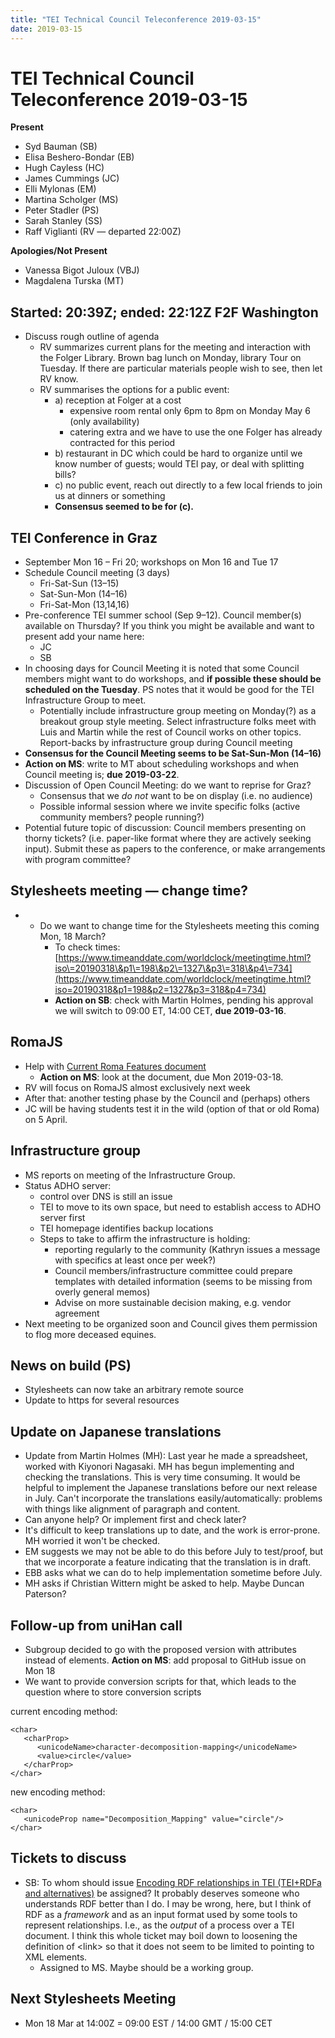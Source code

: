 ```yaml
---
title: "TEI Technical Council Teleconference 2019-03-15"
date: 2019-03-15
---
```

# TEI Technical Council Teleconference 2019-03-15
**Present**


* Syd Bauman (SB)
* Elisa Beshero\-Bondar (EB)
* Hugh Cayless (HC)
* James Cummings (JC)
* Elli Mylonas (EM)
* Martina Scholger (MS)
* Peter Stadler (PS)
* Sarah Stanley (SS)
* Raff Viglianti (RV — departed 22:00Z)


**Apologies/Not Present**
* Vanessa Bigot Juloux (VBJ)
* Magdalena Turska (MT)


Started: 20:39Z; ended: 22:12Z
F2F Washington
--------------


* Discuss rough outline of agenda
	+ RV summarizes current plans for the meeting and interaction with the Folger Library. Brown bag lunch on Monday, library Tour on Tuesday. If there are particular materials people wish to see, then let RV know.
	+ RV summarises the options for a public event:
		- a) reception at Folger at a cost
			* expensive room rental only 6pm to 8pm on Monday May 6 (only availability)
			* catering extra and we have to use the one Folger has already contracted for this period
		- b) restaurant in DC which could be hard to organize until we know number of guests; would TEI pay, or deal with splitting bills?
		- c) no public event, reach out directly to a few local friends to join us at dinners or something
		- **Consensus seemed to be for (c).**


TEI Conference in Graz
----------------------


* September Mon 16 – Fri 20; workshops on Mon 16 and Tue 17
* Schedule Council meeting (3 days)
	+ Fri\-Sat\-Sun (13–15\)
	+ Sat\-Sun\-Mon (14–16\)
	+ Fri\-Sat\-Mon (13,14,16\)
* Pre\-conference TEI summer school (Sep 9–12\). Council member(s) available on Thursday? If you think you might be available and want to present add your name here:
	+ JC
	+ SB
* In choosing days for Council Meeting it is noted that some Council members might want to do workshops, and **if possible these should be scheduled on the Tuesday**. PS notes that it would be good for the TEI Infrastructure Group to meet.
	+ Potentially include infrastructure group meeting on Monday(?) as a breakout group style meeting. Select infrastructure folks meet with Luis and Martin while the rest of Council works on other topics. Report\-backs by infrastructure group during Council meeting
* **Consensus for the Council Meeting seems to be Sat\-Sun\-Mon (14–16\)**
* **Action on MS**: write to MT about scheduling workshops and when Council meeting is; **due 2019\-03\-22**.
* Discussion of Open Council Meeting: do we want to reprise for Graz?
	+ Consensus that we *do not* want to be on display (i.e. no audience)
	+ Possible informal session where we invite specific folks (active community members? people running?)
* Potential future topic of discussion: Council members presenting on thorny tickets? (i.e. paper\-like format where they are actively seeking input). Submit these as papers to the conference, or make arrangements with program committee?


Stylesheets meeting — change time?
----------------------------------


* + Do we want to change time for the Stylesheets meeting this coming Mon, 18 March?
	+ To check times: [https://www.timeanddate.com/worldclock/meetingtime.html?iso\=20190318\&p1\=198\&p2\=1327\&p3\=318\&p4\=734](https://www.timeanddate.com/worldclock/meetingtime.html?iso=20190318&p1=198&p2=1327&p3=318&p4=734)
	+ **Action on SB**: check with Martin Holmes, pending his approval we will switch to 09:00 ET, 14:00 CET, **due 2019\-03\-16**.


RomaJS
------


* Help with [Current Roma Features document](https://docs.google.com/document/d/11X2pBQ7zTvy-xXWYlJfWB1O9STEY-vau3Bd1nydkgVY/edit)
	+ **Action on MS**: look at the document, due Mon 2019\-03\-18\.
* RV will focus on RomaJS almost exclusively next week
* After that: another testing phase by the Council and (perhaps) others
* JC will be having students test it in the wild (option of that or old Roma) on 5 April.


Infrastructure group
--------------------


* MS reports on meeting of the Infrastructure Group.
* Status ADHO server:
	+ control over DNS is still an issue
	+ TEI to move to its own space, but need to establish access to ADHO server first
	+ TEI homepage identifies backup locations
	+ Steps to take to affirm the infrastructure is holding:
		- reporting regularly to the community (Kathryn issues a message with specifics at least once per week?)
		- Council members/infrastructure committee could prepare templates with detailed information (seems to be missing from overly general memos)
		- Advise on more sustainable decision making, e.g. vendor agreement
* Next meeting to be organized soon and Council gives them permission to flog more deceased equines.


News on build (PS)
------------------


* Stylesheets can now take an arbitrary remote source
* Update to https for several resources


Update on Japanese translations
-------------------------------


* Update from Martin Holmes (MH): Last year he made a spreadsheet, worked with Kiyonori Nagasaki. MH has begun implementing and checking the translations. This is very time consuming. It would be helpful to implement the Japanese translations before our next release in July. Can't incorporate the translations easily/automatically: problems with things like alignment of paragraph and content.
* Can anyone help? Or implement first and check later?
* It's difficult to keep translations up to date, and the work is error\-prone. MH worried it won't be checked.
* EM suggests we may not be able to do this before July to test/proof, but that we incorporate a feature indicating that the translation is in draft.
* EBB asks what we can do to help implementation sometime before July.
* MH asks if Christian Wittern might be asked to help. Maybe Duncan Paterson?


Follow\-up from uniHan call
---------------------------


* Subgroup decided to go with the proposed version with attributes instead of elements. **Action on MS**: add proposal to GitHub issue on Mon 18
* We want to provide conversion scripts for that, which leads to the question where to store conversion scripts


current encoding method:

```
<char>
   <charProp>
      <unicodeName>character-decomposition-mapping</unicodeName>
      <value>circle</value>
   </charProp>
</char>
```

new encoding method:

```
<char>
   <unicodeProp name="Decomposition_Mapping" value="circle"/>
</char>

```

Tickets to discuss
------------------


* SB: To whom should issue [Encoding RDF relationships in TEI (TEI\+RDFa and alternatives)](https://github.com/TEIC/TEI/issues/1860) be assigned? It probably deserves someone who understands RDF better than I do. I may be wrong, here, but I think of RDF as a *framework* and as an input format used by some tools to represent relationships. I.e., as the *output* of a process over a TEI document. I think this whole ticket may boil down to loosening the definition of \<link\> so that it does not seem to be limited to pointing to XML elements.
	+ Assigned to MS. Maybe should be a working group.


**Next Stylesheets Meeting**
----------------------------


* Mon 18 Mar at 14:00Z \= 09:00 EST / 14:00 GMT / 15:00 CET
